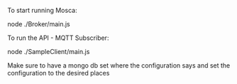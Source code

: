 To start running Mosca:

node ./Broker/main.js

To run the API - MQTT Subscriber:

node ./SampleClient/main.js

Make sure to have a mongo db set where the configuration says and set the configuration to the desired places
